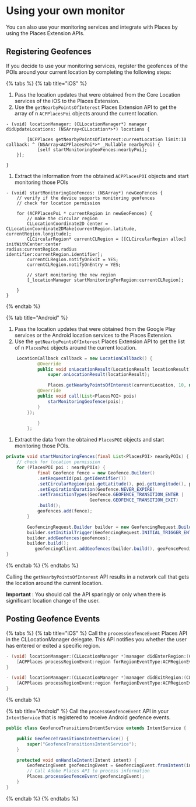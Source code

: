 # Using your own monitor

You can also use your monitoring services and integrate with Places by using the Places Extension APIs.

## Registering Geofences

If you decide to use your monitoring services, register the geofences of the POIs around your current location by completing the following steps:

{% tabs %}
{% tab title="iOS" %}
1. Pass the location updates that were obtained from the Core Location services of the iOS to the Places Extension. 
2. Use the `getNearbyPointsOfInterest` Places Extension API to get the array of n `ACPPlacesPoi` objects around the current location.

```text
- (void) locationManager: (CLLocationManager*) manager didUpdateLocations: (NSArray<CLLocation*>*) locations {

        [ACPPlaces getNearbyPointsOfInterest:currentLocation limit:10 callback: ^ (NSArray<ACPPlacesPoi*>* _Nullable nearbyPoi) {
            [self startMonitoringGeoFences:nearbyPoi];
    }];

}
```

1. Extract the information from the obtained `ACPPlacesPOI` objects and start monitoring those POIs

```text
- (void) startMonitoringGeoFences: (NSArray*) newGeoFences {
    // verify if the device supports monitoring geofences
    // check for location permission

    for (ACPPlacesPoi * currentRegion in newGeoFences) {
        // make the circular region
        CLLocationCoordinate2D center = CLLocationCoordinate2DMake(currentRegion.latitude, currentRegion.longitude);
        CLCircularRegion* currentCLRegion = [[CLCircularRegion alloc] initWithCenter:center                                                                                                                              radius:currentRegion.radius                                                                                                                    identifier:currentRegion.identifier];
        currentCLRegion.notifyOnExit = YES;
        currentCLRegion.notifyOnEntry = YES;

        // start monitoring the new region
        [_locationManager startMonitoringForRegion:currentCLRegion];

    }
}
```
{% endtab %}

{% tab title="Android" %}
1. Pass the location updates that were obtained from the Google Play services or the Android location services to the Places Extension.
2. Use the `getNearbyPointsOfInterest` Places Extension API to get the list of n `PlacesPoi` objects around the current location.

```java
    LocationCallback callback = new LocationCallback() {
            @Override
            public void onLocationResult(LocationResult locationResult) {
                super.onLocationResult(locationResult);

                Places.getNearbyPointsOfInterest(currentLocation, 10, new            AdobeCallback<List<PlacesPOI>>() {
            @Override
            public void call(List<PlacesPOI> pois)
                starMonitoringGeofence(pois);
            }
        });

            }
        };
```

1. Extract the data from the obtained `PlacesPOI` objects and start monitoring those POIs.

```java
private void startMonitoringFences(final List<PlacesPOI> nearByPOIs) {
    // check for location permission
    for (PlacesPOI poi : nearByPOIs) {
            final Geofence fence = new Geofence.Builder()
            .setRequestId(poi.getIdentifier())
            .setCircularRegion(poi.getLatitude(), poi.getLongitude(), poi.getRadius())
            .setExpirationDuration(Geofence.NEVER_EXPIRE)
            .setTransitionTypes(Geofence.GEOFENCE_TRANSITION_ENTER |
                                Geofence.GEOFENCE_TRANSITION_EXIT)
            .build();
            geofences.add(fence);
        }

        GeofencingRequest.Builder builder = new GeofencingRequest.Builder();
        builder.setInitialTrigger(GeofencingRequest.INITIAL_TRIGGER_ENTER);
        builder.addGeofences(geofences);
        builder.build();
           geofencingClient.addGeofences(builder.build(), geoFencePendingIntent)
}
```
{% endtab %}
{% endtabs %}

Calling the `getNearbyPointsOfInterest` API results in a network call that gets the location around the current location.

**Important** : You should call the API sparingly or only when there is significant location change of the user.

## Posting Geofence Events

{% tabs %}
{% tab title="iOS" %}
Call the `processGeofenceEvent` Places API in the CLLocationManager delegate. This API notifies you whether the user has entered or exited a specific region.

```objectivec
- (void) locationManager:(CLLocationManager *)manager didEnterRegion:(CLRegion *)region {
    [ACPPlaces processRegionEvent:region forRegionEventType:ACPRegionEventTypeEntry];
}

- (void) locationManager:(CLLocationManager *)manager didExitRegion:(CLRegion *)region {
    [ACPPlaces processRegionEvent:region forRegionEventType:ACPRegionEventTypeExit];
}
```
{% endtab %}

{% tab title="Android" %}
Call the `processGeofenceEvent` API in your `IntentService` that is registered to receive Android geofence events.

```java
public class GeofenceTransitionsIntentService extends IntentService {

    public GeofenceTransitionsIntentService() {
        super("GeofenceTransitionsIntentService");
    }

    protected void onHandleIntent(Intent intent) {
        GeofencingEvent geofencingEvent = GeofencingEvent.fromIntent(intent);
        // Call Adobe Places API to process information
        Places.processGeofenceEvent(geofencingEvent);
    }
}
```
{% endtab %}
{% endtabs %}


